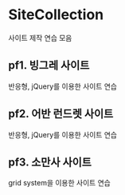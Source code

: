 # SiteCollection
사이트 제작 연습 모음

## pf1. 빙그레 사이트
반응형, jQuery를 이용한 사이트 연습

## pf2. 어반 런드렛 사이트
반응형, jQuery를 이용한 사이트 연습

## pf3. 소만사 사이트
grid system을 이용한 사이트 연습
